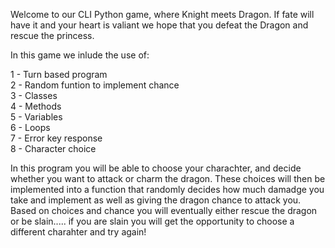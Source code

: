 
Welcome to our CLI Python game, where Knight meets Dragon. If fate will have it and your heart is valiant we hope that you defeat the Dragon and rescue the princess.

In this game we inlude the use of: 

1 - Turn based program \
2 - Random funtion to implement chance \
3 - Classes \
4 - Methods \
5 - Variables \
6 - Loops \
7 - Error key response \
8 - Character choice 

In this program you will be able to choose your charachter, and decide whether you want to attack or charm the dragon. These choices will then be implemented into a function that randomly decides how much damadge you take and implement as well as giving the dragon chance to attack you. Based on choices and chance you will eventually either rescue the dragon or be slain..... if you are slain you will get the opportunity to choose a different charahter and try again!



